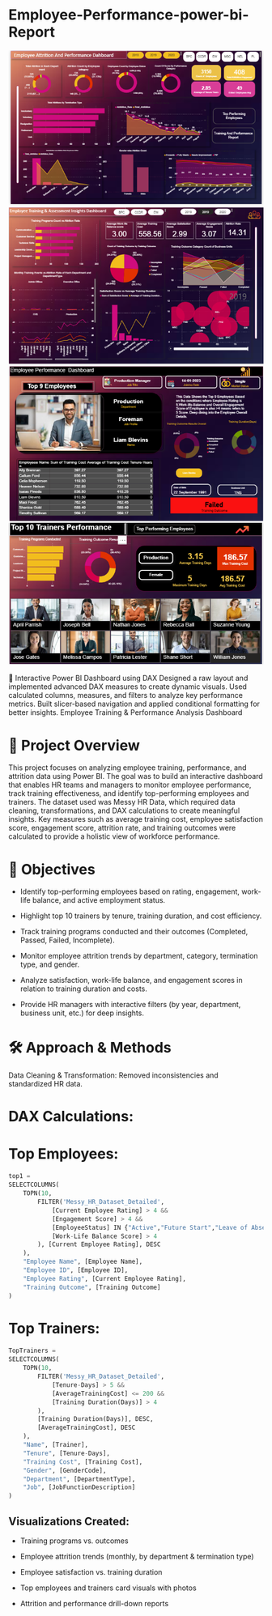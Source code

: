 # Employee-Performance-power-bi-Report
![Dash1](Employee%20powerbi%201.png)
![Dash2](Employee%20power%20bi%202.png)
![Dash3](Employee%20powerbi%203.png)
![Dash4](Employee%20powerbi%204.png)


🚀 Interactive Power BI Dashboard using DAX Designed a raw layout and implemented advanced DAX measures to create dynamic visuals. 
Used calculated columns, measures, and filters to analyze key performance metrics. Built slicer-based navigation and applied conditional formatting for better insights.
Employee Training & Performance Analysis Dashboard

#  📌 Project Overview

This project focuses on analyzing employee training, performance, and attrition data using Power BI. The goal was to build an interactive dashboard that enables HR teams and managers to monitor employee performance, track training effectiveness, and identify top-performing employees and trainers.
The dataset used was Messy HR Data, which required data cleaning, transformations, and DAX calculations to create meaningful insights. Key measures such as average training cost, employee satisfaction score, engagement score, attrition rate, and training outcomes were calculated to provide a holistic view of workforce performance.



# 🎯 Objectives

- Identify top-performing employees based on rating, engagement, work-life balance, and active employment status.

- Highlight top 10 trainers by tenure, training duration, and cost efficiency.

- Track training programs conducted and their outcomes (Completed, Passed, Failed, Incomplete).

- Monitor employee attrition trends by department, category, termination type, and gender.

- Analyze satisfaction, work-life balance, and engagement scores in relation to training duration and costs.

- Provide HR managers with interactive filters (by year, department, business unit, etc.) for deep insights.


# 🛠️ Approach & Methods

Data Cleaning & Transformation: Removed inconsistencies and standardized HR data.

# DAX Calculations:

# Top Employees:
```python
top1 = 
SELECTCOLUMNS(
    TOPN(10, 
        FILTER('Messy_HR_Dataset_Detailed',
            [Current Employee Rating] > 4 &&
            [Engagement Score] > 4 &&
            [EmployeeStatus] IN {"Active","Future Start","Leave of Absence"} &&
            [Work-Life Balance Score] > 4
        ), [Current Employee Rating], DESC
    ),
    "Employee Name", [Employee Name],
    "Employee ID", [Employee ID],
    "Employee Rating", [Current Employee Rating],
    "Training Outcome", [Training Outcome]
)
```
# Top Trainers:
```python
TopTrainers =
SELECTCOLUMNS(
    TOPN(10,
        FILTER('Messy_HR_Dataset_Detailed',
            [Tenure-Days] > 5 &&
            [AverageTrainingCost] <= 200 &&
            [Training Duration(Days)] > 4
        ),
        [Training Duration(Days)], DESC,
        [AverageTrainingCost], DESC
    ),
    "Name", [Trainer],
    "Tenure", [Tenure-Days],
    "Training Cost", [Training Cost],
    "Gender", [GenderCode],
    "Department", [DepartmentType],
    "Job", [JobFunctionDescription]
)
```

## Visualizations Created:

- Training programs vs. outcomes

- Employee attrition trends (monthly, by department & termination type)

- Employee satisfaction vs. training duration

- Top employees and trainers card visuals with photos

- Attrition and performance drill-down reports
